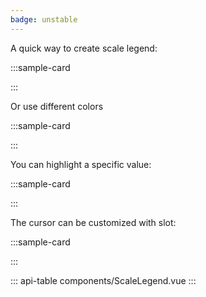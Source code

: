 ```yaml
---
badge: unstable
---
```


A quick way to create scale legend:

:::sample-card
<div class="bg-light p-5 text-center">
  <scale-legend :width="200" />
</div>
:::

Or use different colors

:::sample-card
<div class="bg-light p-5 text-center">
  <scale-legend :width="200" color-scale-start="#fafa6e" color-scale-end="teal" />
</div>
:::

You can highlight a specific value:

:::sample-card
<div class="bg-light p-5 text-center">
  <scale-legend :width="200" :cursor-value="46" />
</div>
:::

The cursor can be customized with slot:

:::sample-card
<div class="bg-light p-5 text-center">
  <scale-legend :width="200" :cursor-value="10">
    <template #cursor="{ value }">
      <div class="bg-dark text-light px-3 py-2">
        <span v-html="`${value}€`"></span>
      </div>
    </template>
  </scale-legend>
</div>
:::


::: api-table components/ScaleLegend.vue :::
